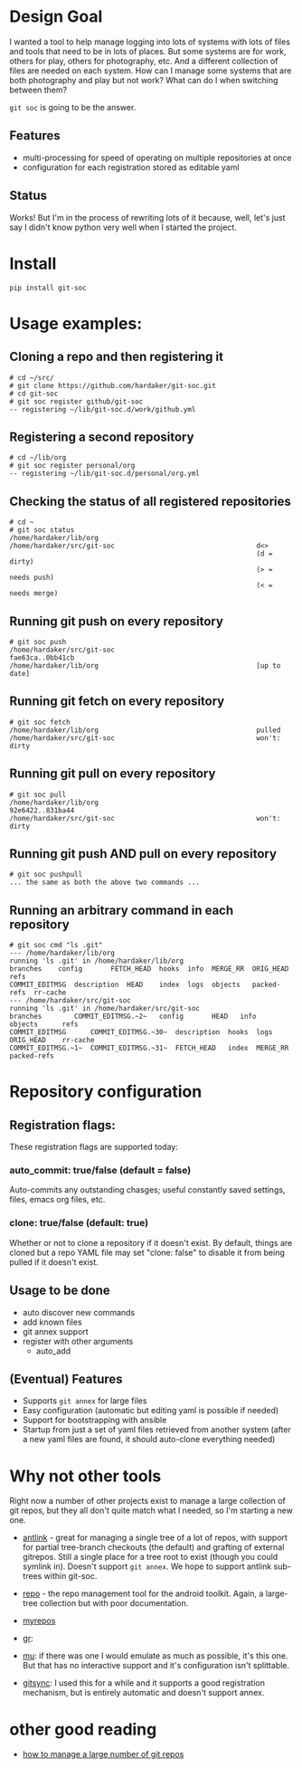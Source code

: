 # Design Goal

I wanted a tool to help manage logging into lots of systems with lots
of files and tools that need to be in lots of places.  But some
systems are for work, others for play, others for photography, etc.
And a different collection of files are needed on each system.  How
can I manage some systems that are both photography and play but not
work?  What can do I when switching between them?

`git soc` is going to be the answer.

## Features

- multi-processing for speed of operating on multiple repositories at once
- configuration for each registration stored as editable yaml

## Status

Works!  But I'm in the process of rewriting lots of it because, well,
let's just say I didn't know python very well when I started the
project.

# Install

    pip install git-soc

# Usage examples:

## Cloning a repo and then registering it

    # cd ~/src/
    # git clone https://github.com/hardaker/git-soc.git
    # cd git-soc
	# git soc register github/git-soc
    -- registering ~/lib/git-soc.d/work/github.yml
    
## Registering a second repository

    # cd ~/lib/org
	# git soc register personal/org
    -- registering ~/lib/git-soc.d/personal/org.yml

## Checking the status of all registered repositories
    
    # cd ~
    # git soc status
    /home/hardaker/lib/org                                        
    /home/hardaker/src/git-soc                                   d<>
                                                                 (d = dirty)
                                                                 (> = needs push)
                                                                 (< = needs merge)

## Running git push on every repository

    # git soc push
    /home/hardaker/src/git-soc                                   fae63ca..0bb41cb
    /home/hardaker/lib/org                                       [up to date]

## Running git fetch on every repository

    # git soc fetch
    /home/hardaker/lib/org                                       pulled
    /home/hardaker/src/git-soc                                   won't: dirty

## Running git pull on every repository

    # git soc pull
    /home/hardaker/lib/org                                       92e6422..831ba44
    /home/hardaker/src/git-soc                                   won't: dirty

## Running git push AND pull on every repository

    # git soc pushpull
    ... the same as both the above two commands ...

## Running an arbitrary command in each repository

    # git soc cmd "ls .git"
    --- /home/hardaker/lib/org
    running 'ls .git' in /home/hardaker/lib/org
    branches	config	     FETCH_HEAD  hooks	info  MERGE_RR	ORIG_HEAD    refs
    COMMIT_EDITMSG	description  HEAD	 index	logs  objects	packed-refs  rr-cache
    --- /home/hardaker/src/git-soc
    running 'ls .git' in /home/hardaker/src/git-soc
    branches	    COMMIT_EDITMSG.~2~	 config       HEAD   info      objects	    refs
    COMMIT_EDITMSG	    COMMIT_EDITMSG.~30~  description  hooks  logs      ORIG_HEAD    rr-cache
    COMMIT_EDITMSG.~1~  COMMIT_EDITMSG.~31~  FETCH_HEAD   index  MERGE_RR  packed-refs

# Repository configuration 

## Registration flags:

These registration flags are supported today:

### auto_commit:  true/false  (default = false)

Auto-commits any outstanding chasges; useful constantly saved
settings, files, emacs org files, etc.

### clone: true/false (default: true)

Whether or not to clone a repository if it doesn't exist.  By default,
things are cloned but a repo YAML file may set "clone: false" to
disable it from being pulled if it doesn't exist. 

## Usage to be done

- auto discover new commands
- add known files
- git annex support
- register with other arguments
  - auto_add

## (Eventual) Features

* Supports `git annex` for large files
* Easy configuration (automatic but editing yaml is possible if needed)
* Support for bootstrapping with ansible
* Startup from just a set of yaml files retrieved from another system 
  (after a new yaml files are found, it should auto-clone everything needed)

# Why not other tools

Right now a number of other projects exist to manage a large
collection of git repos, but they all don't quite match what I needed,
so I'm starting a new one.

* [antlink](https://ant.isi.edu/software/antlink/) - great for
managing a single tree of a lot of repos, with support for partial
tree-branch checkouts (the default) and grafting of external gitrepos.
Still a single place for a tree root to exist (though you could
symlink in).  Doesn't support `git annex`.  We hope to support antlink
sub-trees within git-soc.

* [repo](https://source.android.com/source/using-repo.html) - the repo
  management tool for the android toolkit.  Again, a large-tree
  collection but with poor documentation.

* [myrepos](https://myrepos.branchable.com/)

* [gr](https://github.com/mixu/gr):

* [mu](https://fabioz.github.io/mu-repo/): if there was one I would
  emulate as much as possible, it's this one.  But that has no
  interactive support and it's configuration isn't splittable.

* [gitsync](https://github.com/simonthum/git-sync): I used this for a
  while and it supports a good registration mechanism, but is entirely
  automatic and doesn't support annex.

# other good reading

* [how to manage a large number of git repos](https://www.quora.com/Is-there-an-easy-way-to-manage-a-lot-of-git-repositories)
